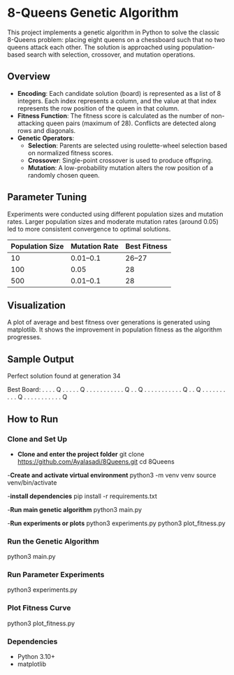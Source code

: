# 8-Queens Genetic Algorithm

This project implements a genetic algorithm in Python to solve the classic 8-Queens problem: placing eight queens on a chessboard such that no two queens attack each other. The solution is approached using population-based search with selection, crossover, and mutation operations.

## Overview

- **Encoding**: Each candidate solution (board) is represented as a list of 8 integers. Each index represents a column, and the value at that index represents the row position of the queen in that column.
- **Fitness Function**: The fitness score is calculated as the number of non-attacking queen pairs (maximum of 28). Conflicts are detected along rows and diagonals.
- **Genetic Operators**:
  - **Selection**: Parents are selected using roulette-wheel selection based on normalized fitness scores.
  - **Crossover**: Single-point crossover is used to produce offspring.
  - **Mutation**: A low-probability mutation alters the row position of a randomly chosen queen.

## Parameter Tuning

Experiments were conducted using different population sizes and mutation rates. Larger population sizes and moderate mutation rates (around 0.05) led to more consistent convergence to optimal solutions.

| Population Size | Mutation Rate | Best Fitness |
|-----------------|----------------|--------------|
| 10              | 0.01–0.1       | 26–27        |
| 100             | 0.05           | 28           |
| 500             | 0.01–0.1       | 28           |

## Visualization

A plot of average and best fitness over generations is generated using matplotlib. It shows the improvement in population fitness as the algorithm progresses.

## Sample Output

Perfect solution found at generation 34

Best Board:
. . . . Q . . .
. . Q . . . . .
. . . . . . Q .
. Q . . . . . .
. . . . . Q . .
Q . . . . . . .
. . . Q . . . .
. . . . . . . Q

## How to Run 

### Clone and Set Up
- **Clone and enter the project folder**
git clone https://github.com/Ayalasadi/8Queens.git
cd 8Queens

-**Create and activate virtual environment**
python3 -m venv venv
source venv/bin/activate

-**install dependencies**
pip install -r requirements.txt

-**Run main genetic algorithm**
python3 main.py

-**Run experiments or plots**
python3 experiments.py
python3 plot_fitness.py

### Run the Genetic Algorithm
python3 main.py

### Run Parameter Experiments
python3 experiments.py

### Plot Fitness Curve
python3 plot_fitness.py

### Dependencies
- Python 3.10+
- matplotlib